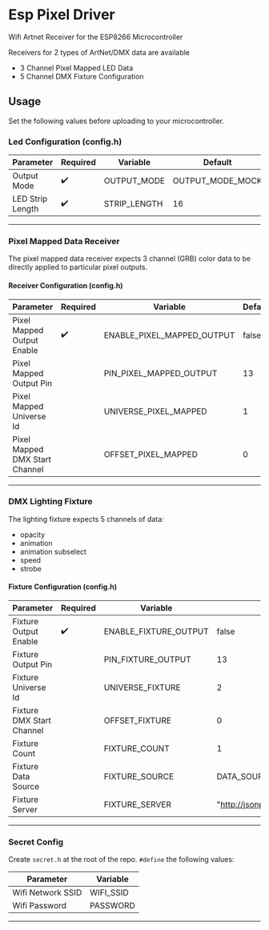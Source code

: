 # Esp Pixel Driver

Wifi Artnet Receiver for the ESP8266 Microcontroller

Receivers for 2 types of ArtNet/DMX data are available

- 3 Channel Pixel Mapped LED Data
- 5 Channel DMX Fixture Configuration

## Usage

Set the following values before uploading to your microcontroller.

### Led Configuration (config.h)

| Parameter        | Required           | Variable     | Default          |
| ---------------- | ------------------ | ------------ | ---------------- |
| Output Mode      | :heavy_check_mark: | OUTPUT_MODE  | OUTPUT_MODE_MOCK |
| LED Strip Length | :heavy_check_mark: | STRIP_LENGTH | 16               |
---

### Pixel Mapped Data Receiver

The pixel mapped data receiver expects 3 channel (GRB) color data to be directly applied to particular pixel outputs.

#### Receiver Configuration (config.h)

| Parameter                      | Required           | Variable                   | Default |
| ------------------------------ | ------------------ | -------------------------- | ------- |
| Pixel Mapped Output Enable     | :heavy_check_mark: | ENABLE_PIXEL_MAPPED_OUTPUT | false   |
| Pixel Mapped Output Pin        |                    | PIN_PIXEL_MAPPED_OUTPUT    | 13      |
| Pixel Mapped Universe Id       |                    | UNIVERSE_PIXEL_MAPPED      | 1       |
| Pixel Mapped DMX Start Channel |                    | OFFSET_PIXEL_MAPPED        | 0       |
---

### DMX Lighting Fixture

The lighting fixture expects 5 channels of data:

- opacity
- animation
- animation subselect
- speed
- strobe

#### Fixture Configuration (config.h)

| Parameter                 | Required           | Variable              | Default                                       |
| ------------------------- | ------------------ | --------------------- | --------------------------------------------- |
| Fixture Output Enable     | :heavy_check_mark: | ENABLE_FIXTURE_OUTPUT | false                                         |
| Fixture Output Pin        |                    | PIN_FIXTURE_OUTPUT    | 13                                            |
| Fixture Universe Id       |                    | UNIVERSE_FIXTURE      | 2                                             |
| Fixture DMX Start Channel |                    | OFFSET_FIXTURE        | 0                                             |
| Fixture Count             |                    | FIXTURE_COUNT         | 1                                             |
| Fixture Data Source       |                    | FIXTURE_SOURCE        | DATA_SOURCE_ARNET                             |
| Fixture Server            |                    | FIXTURE_SERVER        | "http://jsonplaceholder.typicode.com/users/1" |
---

### Secret Config

Create `secret.h` at the root of the repo. `#define` the following values:

| Parameter         | Variable  |
| ----------------- | --------- |
| Wifi Network SSID | WIFI_SSID |
| Wifi Password     | PASSWORD  |
---
